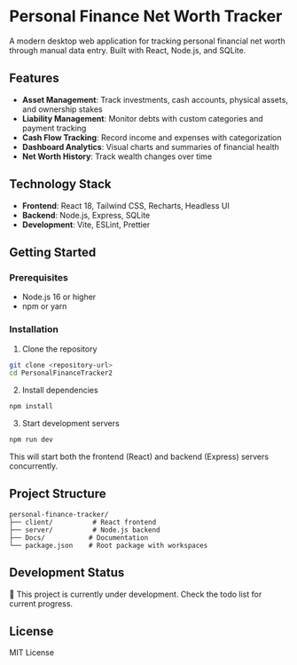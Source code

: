 # Personal Finance Net Worth Tracker

A modern desktop web application for tracking personal financial net worth through manual data entry. Built with React, Node.js, and SQLite.

## Features

- **Asset Management**: Track investments, cash accounts, physical assets, and ownership stakes
- **Liability Management**: Monitor debts with custom categories and payment tracking
- **Cash Flow Tracking**: Record income and expenses with categorization
- **Dashboard Analytics**: Visual charts and summaries of financial health
- **Net Worth History**: Track wealth changes over time

## Technology Stack

- **Frontend**: React 18, Tailwind CSS, Recharts, Headless UI
- **Backend**: Node.js, Express, SQLite
- **Development**: Vite, ESLint, Prettier

## Getting Started

### Prerequisites

- Node.js 16 or higher
- npm or yarn

### Installation

1. Clone the repository
```bash
git clone <repository-url>
cd PersonalFinanceTracker2
```

2. Install dependencies
```bash
npm install
```

3. Start development servers
```bash
npm run dev
```

This will start both the frontend (React) and backend (Express) servers concurrently.

## Project Structure

```
personal-finance-tracker/
├── client/          # React frontend
├── server/          # Node.js backend
├── Docs/           # Documentation
└── package.json    # Root package with workspaces
```

## Development Status

🚧 This project is currently under development. Check the todo list for current progress.

## License

MIT License